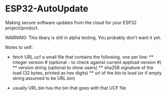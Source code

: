 # ESP32-AutoUpdate

Making secure software updates from the cloud for your ESP32 project/product.

WARNING: This libary is still in alpha testing.  You probably don't want it yet.

Notes to self:
* fetch URL.ucf a small file that contains the following, one per line:
** integer version # (optional - to check against current appload version #)
** version string (optional to show users)
** sha256 signature of the load (32 bytes, printed as hex digits)
** url of the bin to load (or if empty string assumed to be URL.bin)

* usually URL.bin has the bin that goes with that UCF file
